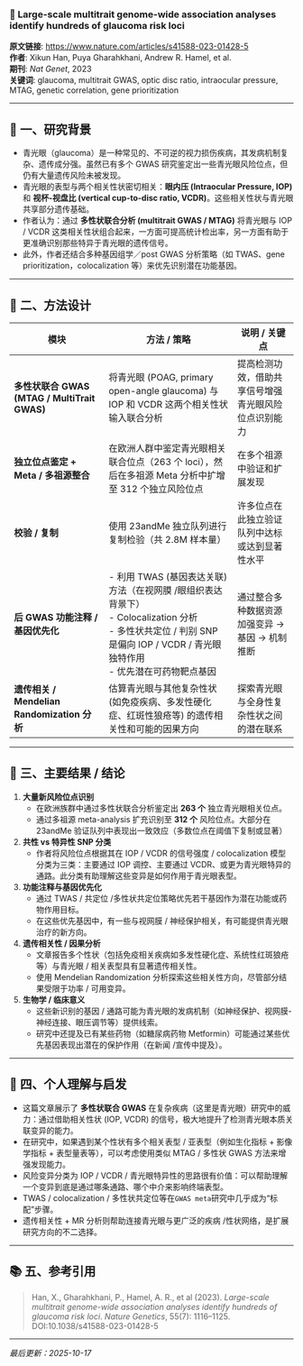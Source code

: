 ### 📄 Large-scale multitrait genome-wide association analyses identify hundreds of glaucoma risk loci

**原文链接**: https://www.nature.com/articles/s41588-023-01428-5 \
**作者**: Xikun Han, Puya Gharahkhani, Andrew R. Hamel, et al. \
**期刊**: *Nat Genet*, 2023 \
**关键词**: glaucoma, multitrait GWAS, optic disc ratio, intraocular pressure, MTAG, genetic correlation, gene prioritization

---

## 🧠 一、研究背景

- 青光眼（glaucoma）是一种常见的、不可逆的视力损伤疾病，其发病机制复杂、遗传成分强。虽然已有多个 GWAS 研究鉴定出一些青光眼风险位点，但仍有大量遗传风险未被发现。
- 青光眼的表型与两个相关性状密切相关：**眼内压 (Intraocular Pressure, IOP)** 和 **视杯-视盘比 (vertical cup-to-disc ratio, VCDR)**。这些相关性状与青光眼共享部分遗传基础。
- 作者认为：通过 **多性状联合分析 (multitrait GWAS / MTAG)** 将青光眼与 IOP / VCDR 这类相关性状组合起来，一方面可提高统计检出率，另一方面有助于更准确识别那些特异于青光眼的遗传信号。
- 此外，作者还结合多种基因组学／post GWAS 分析策略（如 TWAS、gene prioritization，colocalization 等）来优先识别潜在功能基因。 

---

## 🔬 二、方法设计

| 模块 | 方法 / 策略 | 说明 / 关键点 |
|---|--------------------|-------------------------|
| **多性状联合 GWAS (MTAG / MultiTrait GWAS)** | 将青光眼 (POAG, primary open-angle glaucoma) 与 IOP 和 VCDR 这两个相关性状输入联合分析 | 提高检测功效，借助共享信号增强青光眼风险位点识别能力 |
| **独立位点鉴定 + Meta / 多祖源整合** | 在欧洲人群中鉴定青光眼相关联合位点（263 个 loci），然后在多祖源 Meta 分析中扩增至 312 个独立风险位点 | 在多个祖源中验证和扩展发现 |
| **校验 / 复制** | 使用 23andMe 独立队列进行复制检验（共 2.8M 样本量） | 许多位点在此独立验证队列中达标或达到显著性水平|
| **后 GWAS 功能注释 / 基因优先化** | - 利用 TWAS (基因表达关联) 方法（在视网膜 /眼组织表达背景下） <br> - Colocalization 分析 <br> - 多性状共定位 / 判别 SNP 是偏向 IOP / VCDR / 青光眼独特作用 <br> - 优先潜在可药物靶点基因 | 通过整合多种数据资源加强变异 → 基因 → 机制推断 |
| **遗传相关 / Mendelian Randomization 分析** | 估算青光眼与其他复杂性状 (如免疫疾病、多发性硬化症、红斑性狼疮等) 的遗传相关性和可能的因果方向 | 探索青光眼与全身性复杂性状之间的潜在联系 |

---

## 🧩 三、主要结果 / 结论

1. **大量新风险位点识别**  
   - 在欧洲族群中通过多性状联合分析鉴定出 **263 个** 独立青光眼相关位点。 
   - 通过多祖源 meta-analysis 扩充识别至 **312 个** 风险位点。大部分在 23andMe 验证队列中表现出一致效应（多数位点在阈值下复制或显著）
2. **共性 vs 特异性 SNP 分类**  
   - 作者将风险位点根据其在 IOP / VCDR 的信号强度 / colocalization 模型分类为三类：主要通过 IOP 调控、主要通过 VCDR、或更为青光眼特异的通路。此分类有助理解这些变异是如何作用于青光眼表型。
3. **功能注释与基因优先化**  
   - 通过 TWAS / 共定位 /多性状共定位策略优先若干基因作为潜在功能或药物作用目标。
   - 在这些优先基因中，有一些与视网膜 / 神经保护相关，有可能提供青光眼治疗的新方向。
4. **遗传相关性 / 因果分析**  
   - 文章报告多个性状（包括免疫相关疾病如多发性硬化症、系统性红斑狼疮等）与青光眼 / 相关表型具有显著遗传相关性。 
   - 使用 Mendelian Randomization 分析探索这些相关性方向，尽管部分结果受限于功率 / 可用变异。
5. **生物学 / 临床意义**  
   - 这些新识别的基因 / 通路可能为青光眼的发病机制（如神经保护、视网膜-神经连接、眼压调节等）提供线索。  
   - 研究中还提及已有某些药物（如糖尿病药物 Metformin）可能通过某些优先基因表现出潜在的保护作用（在新闻 /宣传中提及）。

---

## 💬 四、个人理解与启发

- 这篇文章展示了 **多性状联合 GWAS** 在复杂疾病（这里是青光眼）研究中的威力：通过借助相关性状 (IOP, VCDR) 的信号，极大地提升了检测青光眼本质关联变异的能力。  
- 在研究中，如果遇到某个性状有多个相关表型 / 亚表型（例如生化指标 + 影像学指标 + 表型量表等），可以考虑使用类似 MTAG / 多性状 GWAS 方法来增强发现能力。  
- 风险变异分类为 IOP / VCDR / 青光眼特异性的思路很有价值：可以帮助理解一个变异到底是通过哪条通路、哪个中介来影响终端表型。  
- TWAS / colocalization / 多性状共定位等在`GWAS meta`研究中几乎成为“标配”步骤。  
- 遗传相关性 + MR 分析则帮助连接青光眼与更广泛的疾病 /性状网络，是扩展研究方向的不二选择。 


---

## 📚 五、参考引用

> Han, X., Gharahkhani, P., Hamel, A. R., et al (2023). *Large-scale multitrait genome-wide association analyses identify hundreds of glaucoma risk loci*. *Nature Genetics*, 55(7): 1116–1125. DOI:10.1038/s41588-023-01428-5

---

*最后更新：2025-10-17*
